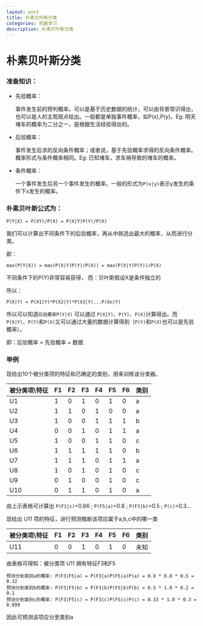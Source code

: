 ```yaml
---
layout: post
title: 朴素贝叶斯分类
categories: 机器学习
description: 朴素贝叶斯分类
---
```


# 朴素贝叶斯分类

### 准备知识：

* 先验概率：

    事件发生前的预判概率。可以是基于历史数据的统计，可以由背景常识得出，也可以是人的主观观点给出。一般都是单独事件概率，如P(x),P(y)。Eg: 明天堵车的概率为二分之一，是根据生活经验得出的。

* 后验概率：

    事件发生后求的反向条件概率；或者说，基于先验概率求得的反向条件概率。概率形式与条件概率相同。Eg: 已知堵车，求车祸导致的堵车的概率。

* 条件概率：

    一个事件发生后另一个事件发生的概率。一般的形式为`P(x|y)`表示y发生的条件下x发生的概率。

### 朴素贝叶斯公式为：

```
P(Y|X) = P(XY)/P(X) = P(X|Y)P(Y)/P(X)
```

我们可以计算出不同条件下的后验概率，再从中挑选出最大的概率，从而进行分类。

即：

```
max(P(Y|X)) = max(P(X|Y)P(Y)/P(X)) = max(P(X|Y)P(Y))/P(X)
```

不同条件下的P(Y)非常容易获得，
而：贝叶斯假设X是条件独立的

所以：

```
P(X|Y) = P(X1|Y)*P(X2|Y)*P(X3|Y)...P(Xn|Y)
```

所以可以知道`后验概率P(Y|X)` 可以通过 `P(X|Y)`、`P(Y)`、`P(X)`计算得出。而`P(X|Y)`、`P(Y)`和`P(X)`又可以通过大量的数据计算得到（`P(Y)`和`P(X)`也可以是先验概率）。

即：后验概率 = 先验概率 + 数据

### 举例

现给出10个被分类项的特征和已确定的类别，用来训练该分类器。

| 被分类项\特征  | F1  |  F2 | F3  | F4  | F5  | F6  | 类别  |
|---|---|---|---|---|---|---|---|
| U1  | 1  | 0 | 1  | 0  |  1 |  0 |  a |
| U2  | 1  | 1 | 0  | 1  |  0 |  0 |  a |
| U3  | 1  | 0 | 0  | 1  |  1 |  1 |  b |
| U4  | 0  | 0 | 1  | 0  |  1 |  1 |  a |
| U5  | 1  | 0 | 0  | 1  |  1 |  0 |  c |
| U6  | 1  | 1 | 1  | 1  |  1 |  0 |  b |
| U7  | 1  | 1 | 1  | 0  |  1 |  1 |  a |
| U8  | 1  | 0 | 1  | 0  |  1 |  0 |  c |
| U9  | 0  | 1 | 0  | 0  |  1 |  0 |  c |
| U10  | 0  | 1 | 1 | 0  |  1 |  0 |  a |

由上示表格可计算出 `P(F1|c)`=0.66 ; `P(F5|a)`=0.8 ; `P(F3|b)`=0.5 ; `P(c)`=0.3…

现给出 U11 项的特征，进行预测推断该项应属于a,b,c中的哪一类

| 被分类项\特征  | F1  |  F2 | F3  | F4  | F5  | F6  | 类别  |
|---|---|---|---|---|---|---|---|
| U11  | 0  | 0 | 1  | 0  |  1 |  0 |  未知 |

由表格可得知：被分类项 U11 拥有特征F3和F5

```
预测分到类别a的概率: P(F3|F5|a) = P(F3|a)P(F5|a)P(a) = 0.8 * 0.8 * 0.5 = 0.32
预测分到类别b的概率: P(F3|F5|b) = P(F3|b)P(F5|b)P(b) = 0.5 * 1.0 * 0.2 = 0.1
预测分到类别c的概率: P(F3|F5|c) = P(F3|c)P(F5|c)P(c) = 0.33 * 1.0 * 0.3 = 0.099
```

因此可预测该项应分至类别a